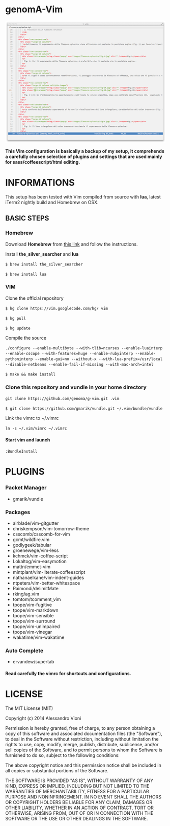genomA-Vim
==========

![genoma's vim](screen.png)

**This Vim configuration is basically a backup of my setup, it comprehends a carefully chosen selection of plugins and settings that are used mainly for sass/coffeescript/html editing.**

# INFORMATIONS

This setup has been tested with Vim compiled from source with **lua**, latest iTerm2 nightly build and Homebrew on OSX.

## BASIC STEPS

### Homebrew
Download **Homebrew** from [this link](http://brew.sh/) and follow the instructions.

Install **the_silver_searcher** and **lua**

`$ brew install the_silver_searcher`

`$ brew install lua`

### VIM
Clone the official repository

`$ hg clone https://vim.googlecode.com/hg/ vim`

`$ hg pull`

`$ hg update`

Compile the source

`./configure --enable-multibyte --with-tlib=ncurses --enable-luainterp --enable-cscope --with-features=huge --enable-rubyinterp --enable-pythoninterp --enable-gui=no --without-x --with-lua-prefix=/usr/local --disable-netbeans --enable-fail-if-missing --with-mac-arch=intel`

`$ make && make install`

### Clone this repository and vundle in your home directory

`git clone https://github.com/genoma/g-vim.git .vim`

`$ git clone https://github.com/gmarik/vundle.git ~/.vim/bundle/vundle`

Link the vimrc to ~/.vimrc

`ln -s ~/.vim/vimrc ~/.vimrc`

#### Start vim and launch
`:BundleInstall`

# PLUGINS

### Packet Manager
- gmarik/vundle

### Packages
- airblade/vim-gitgutter
- chriskempson/vim-tomorrow-theme
- csscomb/csscomb-for-vim
- gcmt/wildfire.vim
- godlygeek/tabular
- groenewege/vim-less
- kchmck/vim-coffee-script
- Lokaltog/vim-easymotion
- mattn/emmet-vim
- mintplant/vim-literate-coffeescript
- nathanaelkane/vim-indent-guides
- ntpeters/vim-better-whitespace
- Raimondi/delimitMate
- rking/ag.vim
- tomtom/tcomment_vim
- tpope/vim-fugitive
- tpope/vim-markdown
- tpope/vim-sensible
- tpope/vim-surround
- tpope/vim-unimpaired
- tpope/vim-vinegar
- wakatime/vim-wakatime

### Auto Complete
- ervandew/supertab

#### Read carefully the vimrc for shortcuts and configurations.

# LICENSE
The MIT License (MIT)

Copyright (c) 2014 Alessandro Vioni

Permission is hereby granted, free of charge, to any person obtaining a copy of
this software and associated documentation files (the "Software"), to deal in
the Software without restriction, including without limitation the rights to
use, copy, modify, merge, publish, distribute, sublicense, and/or sell copies of
the Software, and to permit persons to whom the Software is furnished to do so,
subject to the following conditions:

The above copyright notice and this permission notice shall be included in all
copies or substantial portions of the Software.

THE SOFTWARE IS PROVIDED "AS IS", WITHOUT WARRANTY OF ANY KIND, EXPRESS OR
IMPLIED, INCLUDING BUT NOT LIMITED TO THE WARRANTIES OF MERCHANTABILITY, FITNESS
FOR A PARTICULAR PURPOSE AND NONINFRINGEMENT. IN NO EVENT SHALL THE AUTHORS OR
COPYRIGHT HOLDERS BE LIABLE FOR ANY CLAIM, DAMAGES OR OTHER LIABILITY, WHETHER
IN AN ACTION OF CONTRACT, TORT OR OTHERWISE, ARISING FROM, OUT OF OR IN
CONNECTION WITH THE SOFTWARE OR THE USE OR OTHER DEALINGS IN THE SOFTWARE.
